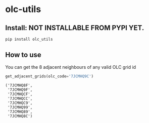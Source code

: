 olc-utils
================

<!-- WARNING: THIS FILE WAS AUTOGENERATED! DO NOT EDIT! -->

## Install: NOT INSTALLABLE FROM PYPI YET.

``` sh
pip install olc_utils
```

## How to use

You can get the 8 adjacent neighbours of any valid OLC grid id

``` python
get_adjacent_grids(olc_code='7JCMHQ9C')
```

    ('7JCMHQ8F',
     '7JCMHQ9F',
     '7JCMHQCF',
     '7JCMHQCC',
     '7JCMHQC9',
     '7JCMHQ99',
     '7JCMHQ89',
     '7JCMHQ8C')

